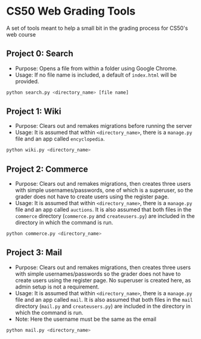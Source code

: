 # CS50 Web Grading Tools

A set of tools meant to help a small bit in the grading process for CS50's web course

## Project 0: Search

* Purpose: Opens a file from within a folder using Google Chrome.
* Usage: If no file name is included, a default of `index.html` will be provided.

```bash
python search.py <directory_name> [file name]
```

## Project 1: Wiki

* Purpose: Clears out and remakes migrations before running the server
* Usage: It is assumed that within `<directory_name>`, there is a `manage.py` file and an app called `encyclopedia`.

```bash
python wiki.py <directory_name>
```

## Project 2: Commerce

* Purpose: Clears out and remakes migrations, then creates three users with simple usernames/passwords, one of which is a superuser, so the grader does not have to create users using the register page.
* Usage: It is assumed that within `<directory_name>`, there is a `manage.py` file and an app called `auctions`. It is also assumed that both files in the `commerce` directory (`commerce.py` and `createusers.py`) are included in the directory in which the command is run.

```bash
python commerce.py <directory_name>
```

## Project 3: Mail

* Purpose: Clears out and remakes migrations, then creates three users with simple usernames/passwords so the grader does not have to create users using the register page. No superuser is created here, as admin setup is not a requirement.
* Usage: It is assumed that within `<directory_name>`, there is a `manage.py` file and an app called `mail`. It is also assumed that both files in the `mail` directory (`mail.py` and `createusers.py`) are included in the directory in which the command is run.
* Note: Here the username must be the same as the email

```bash
python mail.py <directory_name>
```
